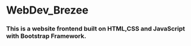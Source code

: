 # WebDev_Brezee

### This is a website frontend built on HTML,CSS and JavaScript with Bootstrap Framework.
